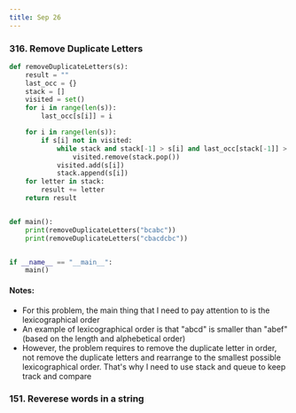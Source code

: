 ```yaml
---
title: Sep 26
---
```


### 316. Remove Duplicate Letters

```python
def removeDuplicateLetters(s):
    result = ""
    last_occ = {}
    stack = []
    visited = set()
    for i in range(len(s)):
        last_occ[s[i]] = i

    for i in range(len(s)):
        if s[i] not in visited:
            while stack and stack[-1] > s[i] and last_occ[stack[-1]] > i:
                visited.remove(stack.pop())
            visited.add(s[i])
            stack.append(s[i])
    for letter in stack:
        result += letter
    return result


def main():
    print(removeDuplicateLetters("bcabc"))
    print(removeDuplicateLetters("cbacdcbc"))


if __name__ == "__main__":
    main()
```

#### Notes:
- For this problem, the main thing that I need to pay attention to is the lexicographical order
- An example of lexicographical order is that "abcd" is smaller than "abef" (based on the length and alphebetical order)
- However, the problem requires to remove the duplicate letter in order, not remove the duplicate letters and rearrange to the smallest possible lexicographical order. That's why I need to use stack and queue to keep track and compare 


### 151. Reverese words in a string

```python
```